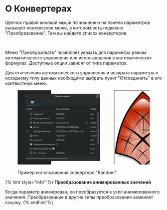 # О Конвертерах

Щелчок правой кнопкой мыши по значению на панели параметров вызывает контекстное меню, в котором есть подменю "Преобразование". Там вы найдете список конвертеров.

<figure><img src="https://lh7-us.googleusercontent.com/8dFc38J26zNIi0mldzOtmUohs_IjVnmWDEMMPVTdedVmooRMjouCZAe5Zoy-eYEuDs-Qs3STsPfMLB5XU9F5FpbgGjKTzalDezBcm0xB9XDBbpJrzFEsXuezpoKOAyGN9YKgI4SDCmWqRYlZJlrJu04" alt=""><figcaption></figcaption></figure>

Меню "Преобразовать" позволяет указать для параметра режим автоматического управления или использования в математических формулах. Доступные опции зависят от типа параметра.

Для отключения автоматического управления и возврата параметра к исходному типу данных необходимо выбрать пункт "Отсоединить" в его контекстном меню.

<figure><img src="../.gitbook/assets/convert.gif" alt=""><figcaption><p>Пример использования конвертера "Random"</p></figcaption></figure>

{% hint style="info" %}
**Преобразование анимированных значений**

Когда параметр анимирован, он преобразуется в узел анимированного значения. Преобразование в другие типы преобразования заменяет ссылку.
{% endhint %}
